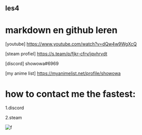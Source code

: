 ## les4

# markdown en github leren

[youtube] https://www.youtube.com/watch?v=dQw4w9WgXcQ

[steam profiel] https://s.team/p/fjkr-cfrv/jqvhrvdt

[discord] showowa#6969

[my anime list] https://myanimelist.net/profile/showowa

# how to contact me the fastest:
1.discord

2.steam


![f](image/reddit.PNG)